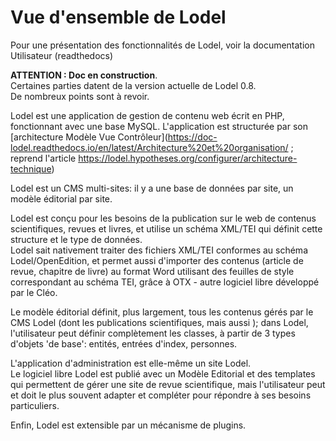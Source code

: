 Vue d'ensemble de Lodel
=======================

Pour une présentation des fonctionnalités de Lodel, voir la documentation Utilisateur (readthedocs)

**ATTENTION : Doc en construction**.  
Certaines parties datent de la version actuelle de Lodel 0.8.   
De nombreux points sont à revoir.  

Lodel est une application de gestion de contenu web écrit en PHP, fonctionnant avec une base MySQL.
L'application est structurée par son [architecture Modèle Vue Contrôleur](https://doc-lodel.readthedocs.io/en/latest/Architecture%20et%20organisation/ ; reprend l'article <https://lodel.hypotheses.org/configurer/architecture-technique>)

Lodel est un CMS multi-sites:  il y a une base de données par site, un modèle éditorial par site. 

Lodel est conçu pour les besoins de la publication sur le web de contenus scientifiques, revues et livres, et utilise un schéma XML/TEI qui définit cette structure et le type de données.  
Lodel sait nativement traiter des fichiers XML/TEI conformes au schéma Lodel/OpenEdition, et permet aussi d'importer des contenus (article de revue, chapitre de livre) au format Word utilisant des feuilles de style correspondant au schéma TEI, grâce à OTX - autre logiciel libre développé par le Cléo.  

Le modèle éditorial définit, plus largement, tous les contenus gérés par le CMS Lodel (dont les publications scientifiques, mais aussi ); dans Lodel, l'utilisateur peut définir complètement les classes, à partir de 3 types d'objets 'de base': entités, entrées d'index,  personnes.

L'application d'administration est elle-même un site Lodel.  
Le logiciel libre Lodel est publié avec un Modèle Editorial et des templates qui permettent de gérer une site de revue scientifique, mais l'utilisateur peut et doit le plus souvent adapter et compléter pour répondre à ses besoins particuliers.  

Enfin, Lodel est extensible par un mécanisme de plugins.





